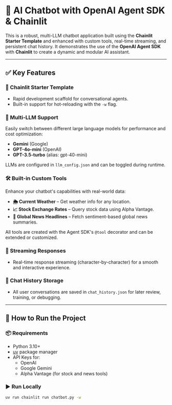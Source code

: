 # 🤖 AI Chatbot with OpenAI Agent SDK & Chainlit

This is a robust, multi-LLM chatbot application built using the **Chainlit Starter Template** and enhanced with custom tools, real-time streaming, and persistent chat history. It demonstrates the use of the **OpenAI Agent SDK** with **Chainlit** to create a dynamic and modular AI assistant.

---

## ✅ Key Features

### 🚀 Chainlit Starter Template
- Rapid development scaffold for conversational agents.
- Built-in support for hot-reloading with the `-w` flag.

### 🧠 Multi-LLM Support
Easily switch between different large language models for performance and cost optimization:
- **Gemini** (Google)
- **GPT-4o-mini** (OpenAI)
- **GPT-3.5-turbo** (alias: gpt-40-mini)

LLMs are configured in `llm_config.json` and can be toggled during runtime.

### 🛠️ Built-in Custom Tools
Enhance your chatbot's capabilities with real-world data:

- **🌦 Current Weather** – Get weather info for any location.
- **📈 Stock Exchange Rates** – Query stock data using Alpha Vantage.
- **📰 Global News Headlines** – Fetch sentiment-based global news summaries.

All tools are created with the Agent SDK's `@tool` decorator and can be extended or customized.

### 📡 Streaming Responses
- Real-time response streaming (character-by-character) for a smooth and interactive experience.

### 💾 Chat History Storage
- All user conversations are saved in `chat_history.json` for later review, training, or debugging.

---

## 🧪 How to Run the Project

### 📦 Requirements

- Python 3.10+
- [uv](https://lithic.dev/uv) package manager
- API Keys for:
  - OpenAI
  - Google Gemini
  - Alpha Vantage (for stock and news tools)

### ▶️ Run Locally

```bash
uv run chainlit run chatbot.py -w
